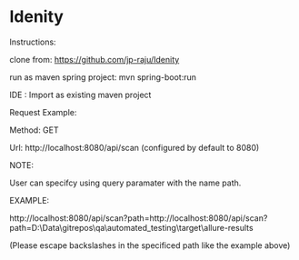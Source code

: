 # Idenity


Instructions:

clone from: https://github.com/jp-raju/Idenity

run as maven spring project: mvn spring-boot:run

IDE : Import as existing maven project

Request Example:

Method: GET

Url: http://localhost:8080/api/scan (configured by default to 8080)

NOTE:

User can specifcy using query paramater with the name path. 

EXAMPLE: 

http://localhost:8080/api/scan?path=http://localhost:8080/api/scan?path=D:\\Data\\gitrepos\\qa\\automated_testing\\target\\allure-results

(Please escape backslashes in the specificed path like the example above)
